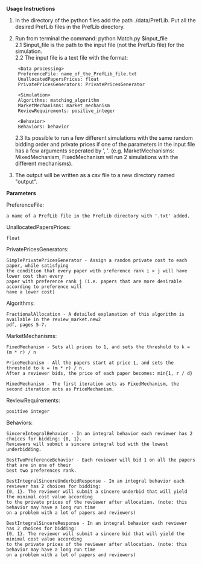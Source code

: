 
**Usage Instructions**

1. In the directory of the python files add the path ./data/PrefLib. Put all the desired PrefLib files in the PrefLib directory.
2. Run from terminal the command: python Match.py $input_file <br/>
	2.1 $input_file is the path to the input file (not the PrefLib file) for the simulation. <br/>
	2.2 The input file is a text file with the format: <br/>
	
		<Data processing>
		PreferenceFile: name_of_the_PrefLib_file.txt
		UnallocatedPapersPrices: float
		PrivatePricesGenerators: PrivatePricesGenerator

		<Simulation> 
		Algorithms: matching_algorithm
		MarketMechanisms: market_mechanism
		ReviewRequirements: positive_integer

		<Behavior> 
		Behaviors: behavior
		
	2.3 Its possible to run a few different simulations with the same random bidding order and private prices if one of the 	parameters in the input file has a few arguments seperated by ', '. (e.g. MarketMechanisms: MixedMechanism, FixedMechanism 	   wil run 2 simulations with the different mechanisms).
3. The output will be written as a csv file to a new directory named "output".
	
**Parameters**

PreferenceFile: 

	a name of a PrefLib file in the PrefLib directory with '.txt' added.

UnallocatedPapersPrices: 

	float

PrivatePricesGenerators:

	SimplePrivatePricesGenerator - Assign a random private cost to each paper, while satisfying 
	the condition that every paper with preference rank i > j will have lower cost than every 
	paper with preference rank j (i.e. papers that are more desirable according to preference will 
	have a lower cost)

Algorithms:

    FractionalAllocation - A detailed explanation of this algorithm is available in the review_market.new2
    pdf, pages 5-7.

MarketMechanisms:

	FixedMechanism - Sets all prices to 1, and sets the threshold to k = (m * r) / n
	
	PriceMechanism - All the papers start at price 1, and sets the threshold to k = (m * r) / n. 
	After a reviewer bids, the price of each paper becomes: min{1, r / d}
	
	MixedMechanism - The first iteration acts as FixedMechanism, the second iteration acts as PriceMechanism.
	
ReviewRequirements:

	positive integer
	
Behaviors:

	SincereIntegralBehavior - In an integral behavior each reviewer has 2 choices for bidding: {0, 1}. 
	Reviewers will submit a sincere integral bid with the lowest underbidding.
	
	BestTwoPreferenceBehavior - Each reviewer will bid 1 on all the papers that are in one of their 
	best two preferences rank.
	
	BestIntegralSincereUnderbidResponse - In an integral behavior each reviewer has 2 choices for bidding: 
	{0, 1}. The reviewer will submit a sincere underbid that will yield the minimal cost value according 
	to the private prices of the reviewer after allocation. (note: this behavior may have a long run time
	on a problem with a lot of papers and reviewers)
	
	BestIntegralSincereResponse - In an integral behavior each reviewer has 2 choices for bidding: 
	{0, 1}. The reviewer will submit a sincere bid that will yield the minimal cost value according
	to the private prices of the reviewer after allocation. (note: this behavior may have a long run time
	on a problem with a lot of papers and reviewers)
	

